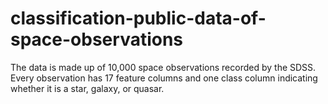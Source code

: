 # classification-public-data-of-space-observations
The data is made up of 10,000 space observations recorded by the SDSS. Every observation has 17 feature columns and one class column indicating whether it is a star, galaxy, or quasar.
